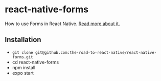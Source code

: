 # react-native-forms

How to use Forms in React Native. [Read more about it.](https://www.robinwieruch.de/react-native-forms/)

## Installation

- `git clone git@github.com:the-road-to-react-native/react-native-forms.git`
- cd react-native-forms
- npm install
- expo start
